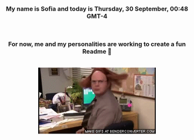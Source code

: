 


<div align="center">
<h3 >My name is Sofia and today is Thursday, 30 September, 00:48 GMT-4</h3><br>
<h3 >For now, me and my personalities are working to create a fun Readme 👋
</h3><br>
<img src='img/dwight.gif' alt='working...'/>
</div>
